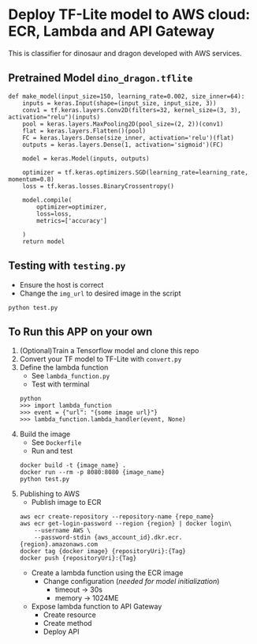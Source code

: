 # Deploy TF-Lite model to AWS cloud: ECR, Lambda and API Gateway

This is classifier for dinosaur and dragon developed with AWS services.

## Pretrained Model `dino_dragon.tflite`
```
def make_model(input_size=150, learning_rate=0.002, size_inner=64):
    inputs = keras.Input(shape=(input_size, input_size, 3))
    conv1 = tf.keras.layers.Conv2D(filters=32, kernel_size=(3, 3), activation="relu")(inputs)
    pool = keras.layers.MaxPooling2D(pool_size=(2, 2))(conv1)
    flat = keras.layers.Flatten()(pool)
    FC = keras.layers.Dense(size_inner, activation='relu')(flat)
    outputs = keras.layers.Dense(1, activation='sigmoid')(FC)
    
    model = keras.Model(inputs, outputs)
    
    optimizer = tf.keras.optimizers.SGD(learning_rate=learning_rate, momentum=0.8)
    loss = tf.keras.losses.BinaryCrossentropy()

    model.compile(
        optimizer=optimizer,
        loss=loss,
        metrics=['accuracy']
    
    )
    return model
```


## Testing with `testing.py`
- Ensure the host is correct
- Change the `img_url` to desired image in the script
```
python test.py
```

## To Run this APP on your own
1. (Optional)Train a Tensorflow model and clone this repo
2. Convert your TF model to TF-Lite with `convert.py`
3. Define the lambda function 
    - See `lambda_function.py`
    - Test with terminal 
    ```
    python
    >>> import lambda_function
    >>> event = {"url": "{some image url}"}
    >>> lambda_function.lambda_handler(event, None)
    ```
4. Build the image 
    - See `Dockerfile`
    - Run and test
    ```
    docker build -t {image_name} .
    docker run --rm -p 8080:8080 {image_name}
    python test.py
    ```
5. Publishing to AWS
    - Publish image to ECR
    ```
    aws ecr create-repository --repository-name {repo_name}
    aws ecr get-login-password --region {region} | docker login\
        --username AWS \
        --password-stdin {aws_account_id}.dkr.ecr.{region}.amazonaws.com
    docker tag {docker image} {repositoryUri}:{Tag}
    docker push {repositoryUri}:{Tag}
    ```
    - Create a lambda function using the ECR image
        - Change configuration (*needed for model initialization*)
            - timeout -> 30s
            - memory -> 1024ME
    - Expose lambda function to API Gateway
        - Create resource
        - Create method
        - Deploy API


